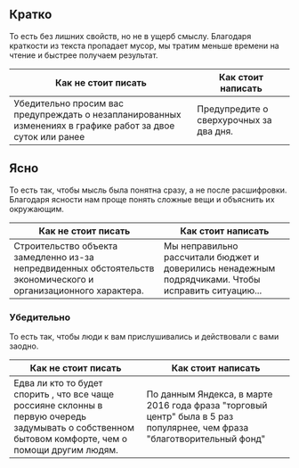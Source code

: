 ## Кратко
То есть без лишних свойств, но не в ущерб смыслу. 
Благодаря краткости из текста пропадает мусор, мы тратим меньше времени на чтение и быстрее получаем результат.

| Как не стоит писать                                                                                         | Как стоит написать                      |
| ----------------------------------------------------------------------------------------------------------- | --------------------------------------- |
| Убедительно просим вас предупреждать о незапланированных изменениях в графике работ за двое суток или ранее | Предупредите о сверхурочных за два дня. |

## Ясно
То есть так, чтобы мысль была понятна сразу, а не после расшифровки.
Благодаря ясности нам проще понять сложные вещи и объяснить их окружающим.

| Как не стоит писать                                                                                              | Как стоит написать                                                                                 |
| ---------------------------------------------------------------------------------------------------------------- | -------------------------------------------------------------------------------------------------- |
| Строительство объекта замедленно из-за непредвиденных обстоятельств экономического и организационного характера. | Мы неправильно рассчитали бюджет и доверились ненадежным подрядчиками. Чтобы исправить ситуацию... |

### Убедительно
То есть так, чтобы люди к вам прислушивались и действовали с вами заодно.

| Как не стоит писать                                                                                                                                 | Как стоит написать                                                                                                       |
| --------------------------------------------------------------------------------------------------------------------------------------------------- | ------------------------------------------------------------------------------------------------------------------------ |
| Едва ли кто то будет спорить , что все чаще россияне склонны в первую очередь задумывать о собственном бытовом комфорте, чем о помощи другим людям. | По данным Яндекса, в марте 2016 года  фраза "торговый центр" была в 5 раз популярнее, чем фраза "благотворительный фонд" |
